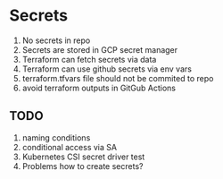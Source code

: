 # Secrets

1. No secrets in repo
2. Secrets are stored in GCP secret manager
3. Terraform can fetch secrets via data
4. Terraform can use github secrets via env vars
5. terraform.tfvars file should not be commited to repo
6. avoid terraform outputs in GitGub Actions



## TODO

1. naming conditions
2. conditional access via SA
3. Kubernetes CSI secret driver test
4. Problems how to create secrets? 
